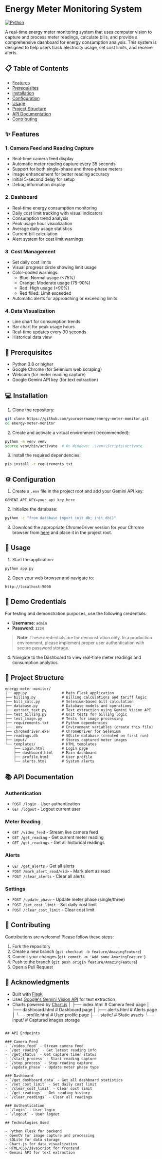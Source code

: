 # Energy Meter Monitoring System

[![Python](https://img.shields.io/badge/Python-3.8+-blue.svg)](https://www.python.org/downloads/)

A real-time energy meter monitoring system that uses computer vision to capture and process meter readings, calculate bills, and provide a comprehensive dashboard for energy consumption analysis. This system is designed to help users track electricity usage, set cost limits, and receive alerts.

## 📋 Table of Contents
- [Features](#-features)
- [Prerequisites](#-prerequisites)
- [Installation](#-installation)
- [Configuration](#-configuration)
- [Usage](#-usage)
- [Project Structure](#-project-structure)
- [API Documentation](#-api-documentation)
- [Contributing](#-contributing)


## ✨ Features

### 1. Camera Feed and Reading Capture
- Real-time camera feed display
- Automatic meter reading capture every 35 seconds
- Support for both single-phase and three-phase meters
- Image enhancement for better reading accuracy
- Initial 5-second delay for setup
- Debug information display

### 2. Dashboard
- Real-time energy consumption monitoring
- Daily cost limit tracking with visual indicators
- Consumption trend analysis
- Peak usage hour visualization
- Average daily usage statistics
- Current bill calculation
- Alert system for cost limit warnings

### 3. Cost Management
- Set daily cost limits
- Visual progress circle showing limit usage
- Color-coded warnings:
  - Blue: Normal usage (<75%)
  - Orange: Moderate usage (75-90%)
  - Red: High usage (>90%)
  - Red filled: Limit exceeded
- Automatic alerts for approaching or exceeding limits

### 4. Data Visualization
- Line chart for consumption trends
- Bar chart for peak usage hours
- Real-time updates every 30 seconds
- Historical data view

## 🚀 Prerequisites

- Python 3.8 or higher
- Google Chrome (for Selenium web scraping)
- Webcam (for meter reading capture)
- Google Gemini API key (for text extraction)

## 💻 Installation

1. Clone the repository:
```bash
git clone https://github.com/yourusername/energy-meter-monitor.git
cd energy-meter-monitor
```

2. Create and activate a virtual environment (recommended):
```bash
python -m venv venv
source venv/bin/activate  # On Windows: .\venv\Scripts\activate
```

3. Install the required dependencies:
```bash
pip install -r requirements.txt
```

## ⚙️ Configuration

1. Create a `.env` file in the project root and add your Gemini API key:
```env
GEMINI_API_KEY=your_api_key_here
```

2. Initialize the database:
```bash
python -c "from database import init_db; init_db()"
```

3. Download the appropriate ChromeDriver version for your Chrome browser from [here](https://chromedriver.chromium.org/downloads) and place it in the project root.

## 🚀 Usage

1. Start the application:
```bash
python app.py
```

2. Open your web browser and navigate to:
```
http://localhost:5000
```

## 🔐 Demo Credentials

For testing and demonstration purposes, use the following credentials:

- **Username**: `admin`
- **Password**: `1234`

> **Note**: These credentials are for demonstration only. In a production environment, please implement proper user authentication with secure password storage.

4. Navigate to the Dashboard to view real-time meter readings and consumption analytics.

## 📁 Project Structure

```
energy-meter-monitor/
├── app.py                # Main Flask application
├── billing.py            # Billing calculations and tariff logic
├── bill_calc.py          # Selenium-based bill calculation
├── database.py           # Database models and operations
├── extract_text.py       # Text extraction using Gemini Vision API
├── test_billing.py       # Unit tests for billing logic
├── test_image.py         # Tests for image processing
├── requirements.txt      # Python dependencies
├── .env                  # Environment variables (create this file)
├── chromedriver.exe      # ChromeDriver for Selenium
├── readings.db           # SQLite database (created on first run)
├── input/                # Stores captured meter images
└── templates/            # HTML templates
    ├── Login.html        # Login page
    ├── dashboard.html    # Main dashboard
    ├── profile.html      # User profile
    └── alerts.html       # System alerts
```

## 📚 API Documentation

### Authentication
- `POST /login` - User authentication
- `GET /logout` - Logout current user

### Meter Reading
- `GET /video_feed` - Stream live camera feed
- `GET /get_reading` - Get current meter reading
- `GET /get_readings` - Get all historical readings

### Alerts
- `GET /get_alerts` - Get all alerts
- `POST /mark_alert_read/<id>` - Mark alert as read
- `POST /clear_alerts` - Clear all alerts

### Settings
- `POST /update_phase` - Update meter phase (single/three)
- `POST /set_cost_limit` - Set daily cost limit
- `POST /clear_cost_limit` - Clear cost limit

## 🤝 Contributing

Contributions are welcome! Please follow these steps:

1. Fork the repository
2. Create a new branch (`git checkout -b feature/AmazingFeature`)
3. Commit your changes (`git commit -m 'Add some AmazingFeature'`)
4. Push to the branch (`git push origin feature/AmazingFeature`)
5. Open a Pull Request

## 🙏 Acknowledgments

- Built with [Flask](https://flask.palletsprojects.com/)
- Uses [Google's Gemini Vision API](https://ai.google.dev/) for text extraction
- Charts powered by [Chart.js](https://www.chartjs.org/)
│   ├── index.html     # Camera feed page
│   ├── dashboard.html # Dashboard page
│   ├── alerts.html   # Alerts page
│   └── profile.html  # User profile page
├── static/            # Static assets
└── input/            # Captured images storage
```

## API Endpoints

### Camera Feed
- `/video_feed` - Stream camera feed
- `/get_reading` - Get latest reading info
- `/get_status` - Get capture timer status
- `/start_process` - Start reading capture
- `/stop_process` - Stop reading capture
- `/update_phase` - Update meter phase type

### Dashboard
- `/get_dashboard_data` - Get all dashboard statistics
- `/set_cost_limit` - Set daily cost limit
- `/clear_cost_limit` - Clear cost limit
- `/get_readings` - Get reading history
- `/clear_readings` - Clear all readings

### Authentication
- `/login` - User login
- `/logout` - User logout

## Technologies Used

- Python Flask for backend
- OpenCV for image capture and processing
- SQLite for data storage
- Chart.js for data visualization
- HTML/CSS/JavaScript for frontend
- Gemini API for text extraction
